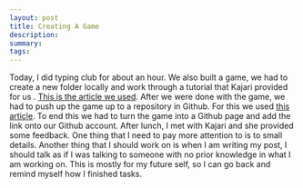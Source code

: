 ```yaml
---
layout: post
title: Creating A Game
description: 
summary: 
tags:
---
```

Today, I did typing club for about an hour. We also built a game, we had to create a new folder locally and work through a tutorial that Kajari provided for us . [This is the article we used](https://developer.mozilla.org/en-US/docs/Games/Tutorials/2D_Breakout_game_pure_JavaScript). 
After we were done with the game, we had to push up the game up to a repository in Github. For this we used [this article](https://docs.github.com/en/github/importing-your-projects-to-github/adding-an-existing-project-to-github-using-the-command-line). To end this we had to turn the game into a Github page and add the link onto our Github account.
After lunch, I met with Kajari and she provided some feedback. One thing that I need to pay more attention to is to small details. Another thing that I should work on is when I am writing my post, I should talk as if I was talking to someone with no prior knowledge in what I am working on. This is mostly for my future self, so I can go back and remind myself how I finished tasks.